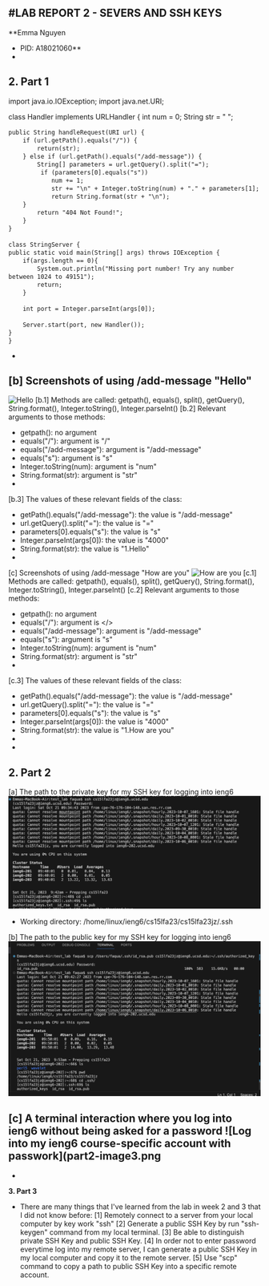 #**LAB REPORT 2 - SEVERS AND SSH KEYS**
-
**Emma Nguyen
- PID: A18021060**
-
**2. Part 1**
-
  
import java.io.IOException;
import java.net.URI;

class Handler implements URLHandler {
    int num = 0;
    String str = " ";

    public String handleRequest(URI url) {
        if (url.getPath().equals("/")) {
            return(str);
        } else if (url.getPath().equals("/add-message")) {
            String[] parameters = url.getQuery().split("=");
             if (parameters[0].equals("s"))
                num += 1;
                str += "\n" + Integer.toString(num) + "." + parameters[1];
                return String.format(str + "\n");
        } 
            return "404 Not Found!";
        }
    }
    
    class StringServer {
    public static void main(String[] args) throws IOException {
        if(args.length == 0){
            System.out.println("Missing port number! Try any number between 1024 to 49151");
            return;
        }

        int port = Integer.parseInt(args[0]);

        Server.start(port, new Handler());
    }
    }
    

-
[b] Screenshots of using /add-message "Hello"
-
![Hello](part1-image1)
[b.1] Methods are called: getpath(), equals(), split(), getQuery(), String.format(), Integer.toString(), Integer.parseInt()
[b.2] Relevant arguments to those methods:
 - getpath(): no argument
  - equals("/"): argument is "/"
  - equals("/add-message"): argument is "/add-message"
  - equals("s"): argument is "s"
  - Integer.toString(num): argument is "num"
- String.format(str): argument is "str"
 -
[b.3] The values of these relevant fields of the class:
  - getPath().equals("/add-message"): the value is "/add-message"
 - url.getQuery().split("="): the value is "="
  - parameters[0].equals("s"): the value is "s"
  - Integer.parseInt(args[0]): the value is "4000"
  - String.format(str): the value is "1.Hello"
  -
[c] Screenshots of using /add-message "How are you"
![How are you](part1-image2)
[c.1] Methods are called: getpath(), equals(), split(), getQuery(), String.format(), Integer.toString(), Integer.parseInt()
[c.2] Relevant arguments to those methods:
  - getpath(): no argument
  - equals("/"): argument is </>
  - equals("/add-message"): argument is "/add-message"
  - equals("s"): argument is "s"
  - Integer.toString(num): argument is "num"
  - String.format(str): argument is "str"
  -
[c.3] The values of these relevant fields of the class:
  - getPath().equals("/add-message"): the value is "/add-message"
  - url.getQuery().split("="): the value is "="
  - parameters[0].equals("s"): the value is "s"
  - Integer.parseInt(args[0]): the value is "4000"
  - String.format(str): the value is "1.How are you"
  -
  -
**2. Part 2**
-
[a] The path to the private key for my SSH key for logging into ieng6
![Private SSH Key](part2-image1.png)
- Working directory: /home/linux/ieng6/cs15lfa23/cs15lfa23jz/.ssh
  
[b] The path to the public key for my SSH key for logging into ieng6
![Public SSH Key](part2-image2.png)

[c] A terminal interaction where you log into ieng6 without being asked for a password
![Log into my ieng6 course-specific account with passwork](part2-image3.png
-
-
**3. Part 3**
- There are many things that I've learned from the lab in week 2 and 3 that I did not know before:
  [1] Remotely connect to a server from your local computer by key work "ssh"
  [2] Generate a public SSH Key by run "ssh-keygen" command from my local terminal.
  [3] Be able to distinguish private SSH Key and public SSH Key.
  [4] In order not to enter password everytime log into my remote server, I can generate a public SSH Key in my local computer and copy it to the remote server.
  [5] Use "scp" command to copy a path to public SSH Key into a specific remote account.

